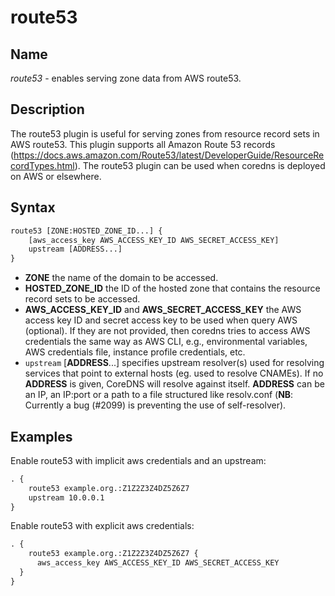 # route53

## Name

*route53* - enables serving zone data from AWS route53.

## Description

The route53 plugin is useful for serving zones from resource record sets in AWS route53. This plugin
supports all Amazon Route 53 records (https://docs.aws.amazon.com/Route53/latest/DeveloperGuide/ResourceRecordTypes.html).
The route53 plugin can be used when coredns is deployed on AWS or elsewhere.

## Syntax

~~~ txt
route53 [ZONE:HOSTED_ZONE_ID...] {
    [aws_access_key AWS_ACCESS_KEY_ID AWS_SECRET_ACCESS_KEY]
    upstream [ADDRESS...]
}
~~~

* **ZONE** the name of the domain to be accessed.
* **HOSTED_ZONE_ID** the ID of the hosted zone that contains the resource record sets to be accessed.
* **AWS_ACCESS_KEY_ID** and **AWS_SECRET_ACCESS_KEY** the AWS access key ID and secret access key
   to be used when query AWS (optional).  If they are not provided, then coredns tries to access
   AWS credentials the same way as AWS CLI, e.g., environmental variables, AWS credentials file,
   instance profile credentials, etc.
* `upstream` [**ADDRESS**...] specifies upstream resolver(s) used for resolving services that point
   to external hosts (eg. used to resolve CNAMEs). If no **ADDRESS** is given, CoreDNS will resolve
   against itself. **ADDRESS** can be an IP, an IP:port or a path to a file structured like
   resolv.conf (**NB**: Currently a bug (#2099) is preventing the use of self-resolver).

## Examples

Enable route53 with implicit aws credentials and an upstream:

~~~ txt
. {
    route53 example.org.:Z1Z2Z3Z4DZ5Z6Z7
    upstream 10.0.0.1
}
~~~

Enable route53 with explicit aws credentials:

~~~ txt
. {
    route53 example.org.:Z1Z2Z3Z4DZ5Z6Z7 {
      aws_access_key AWS_ACCESS_KEY_ID AWS_SECRET_ACCESS_KEY
  }
}
~~~
